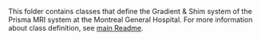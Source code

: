 This folder contains classes that define the Gradient & Shim system of the Prisma MRI system at the Montreal General Hospital.
For more information about class definition, see [main Readme](https://github.com/neuropoly/realtime_shimming#class-definitions).
